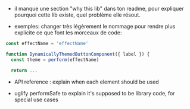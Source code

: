 

- il manque une section "why this lib" dans ton readme, pour expliquer pourquoi cette lib existe, quel problème elle résout.

- exemples: changer très légèrement le nommage pour rendre plus explicite ce que font les morceaux de code: 

```js
const effectName = 'effectName'

function DynamicallyThemedButtonComponent({ label }) {
  const theme = perform(effectName)

  return ...
```

- API reference : explain when each element should be used

- uglify performSafe to explain it's supposed to be library code, for special use cases
